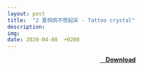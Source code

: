 ```yaml
---
layout: post
title:  "2 夏鸽鸽不想起床 - Tattoo crystal"
description: 
img:
date: 2020-04-08  +0200
---
```

<center><b><a href="https://drive.google.com/folderview?id=1HsA0qOqRX9kdBbHWDzkXDu7lbCMRBqVf"><i class="fa fa-caret-down"></i> &nbsp;  &nbsp;  Download</a></b></center>
